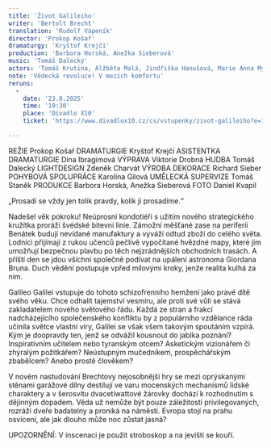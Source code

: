 ```yaml
---
title: 'Život Galileiho'
writer: 'Bertolt Brecht'
translation: 'Rudolf Vápeník'
director: 'Prokop Košař'
dramaturgy: 'Kryštof Krejčí'
production: 'Barbora Horská, Anežka Sieberová'
music: 'Tomáš Dalecký'
actors: 'Tomáš Krutina, Alžběta Malá, Jindřiška Hanušová, Marie Anna Myšičková, Tomáš Weber, Marek Nagl, Antonín Brukner'
note: 'Vědecká revoluce! V mezích komfortu'
reruns:
  -  
    date: '23.8.2025'
    time: '19:30'
    place: 'Divadlo X10'
    ticket: 'https://www.divadlox10.cz/cs/vstupenky/zivot-galileiho?e=1047'

---
```

REŽIE Prokop Košař
DRAMATURGIE Kryštof Krejčí
ASISTENTKA DRAMATURGIE Dina Ibragimová
VÝPRAVA Viktorie Drobná
HUDBA Tomáš Dalecký
LIGHTDESIGN Zdeněk Charvát
VÝROBA DEKORACE Richard Sieber
POHYBOVÁ SPOLUPRÁCE Karolína Gilová
UMĚLECKÁ SUPERVIZE Tomáš Staněk
PRODUKCE Barbora Horská, Anežka Sieberová
FOTO Daniel Kvapil


„Prosadí se vždy jen tolik pravdy, kolik jí prosadíme.“

Nadešel věk pokroku! Neúprosní kondotiéři s užitím nového strategického kružítka proráží švédské bitevní linie. Zámožní měšťané zase na periferii Benátek budují nevídané manufaktury a vyváží odtud zboží do celého světa. Lodníci přijímají z rukou učenců pečlivě vypočítané hvězdné mapy, které jim umožňují bezpečnou plavbu po těch nejzrádnějších obchodních trasách. A příští den se jdou všichni společně podívat na upálení astronoma Giordana Bruna. Duch vědění postupuje vpřed mílovými kroky, jenže realita kulhá za ním.  

Galileo Galilei vstupuje do tohoto schizofrenního hemžení jako pravé dítě svého věku. Chce odhalit tajemství vesmíru, ale proti své vůli se stává zakladatelem nového světového řádu. Každá ze stran a frakcí nadcházejícího společenského konfliktu by z populárního vzdělance ráda učinila světce vlastní víry, Galilei se však všem takovým spoutáním vzpírá. Kým je doopravdy ten, jenž se odvážil kousnout do jablka poznání? Inspirativním učitelem nebo tyranským otcem? Asketickým vizionářem či zhýralým požitkářem? Neústupným mučedníkem, prospěchářským zbabělcem? Anebo prostě člověkem?

V novém nastudování Brechtovy nejosobnější hry se mezi oprýskanými stěnami garážové dílny destilují ve varu mocenských mechanismů lidské charaktery a v šerosvitu dvacetiwattové žárovky dochází k rozhodnutím s dějinným dopadem. Věda už nemůže být pouze záležitostí privilegovaných, rozráží dveře badatelny a proniká na náměstí. Evropa stojí na prahu osvícení, ale jak dlouho může noc zůstat jasná?  

UPOZORNĚNÍ: V inscenaci je použit stroboskop a na jevišti se kouří.
